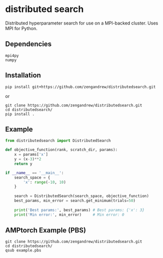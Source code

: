 # distributed search
Distributed hyperparameter search for use on a MPI-backed cluster. Uses MPI for Python.

## Dependencies
```
mpi4py
numpy
```

## Installation
```
pip install git+https://github.com/zengandrew/distributedsearch.git
```
or
```
git clone https://github.com/zengandrew/distributedsearch.git
cd distributedsearch/
pip install .
```

## Example
```python
from distributedsearch import DistributedSearch

def objective_function(rank, scratch_dir, params):
    x = params['x']
    y = (x-3)**2
    return y

if __name__ == '__main__':
    search_space = {
        'x': range(-10, 10)
    }
    
    search = DistributedSearch(search_space, objective_function)
    best_params, min_error = search.get_minimum(trials=50)
    
    print('Best params:', best_params) # Best params: {'x': 3}
    print('Min error:', min_error)     # Min error: 0
```

## AMPtorch Example (PBS)
```
git clone https://github.com/zengandrew/distributedsearch.git
cd distributedsearch/
qsub example.pbs
```

